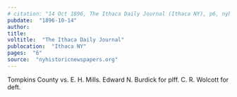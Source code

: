 ```yaml
---
# citation: "14 Oct 1896, The Ithaca Daily Journal (Ithaca NY), p6, nyhistoricnewspapers.org."
pubdate:  "1896-10-14"
author: 
title: 
voltitle:  "The Ithaca Daily Journal"
publocation:  "Ithaca NY"
pages:  "6"
source:  "nyhistoricnewspapers.org"
---
```


Tompkins County vs. E. H. Mills. Edward N. Burdick for plff. C. R. Wolcott for deft.


